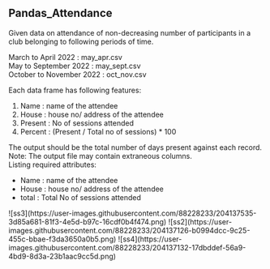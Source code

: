 ## Pandas_Attendance
Given data on attendance of non-decreasing number of participants in a club belonging to following periods of time.<br>
<p>
March to April 2022 : may_apr.csv<br>
May to September 2022 : may_sept.csv<br>
October to November 2022 : oct_nov.csv<br>
</p>
<p>
Each data frame has following features:
<ol>
<li>Name : name of the attendee</li>
<li>House : house no/ address of the attendee</li>
<li>Present : No of sessions attended</li>
<li>Percent : (Present / Total no of sessions) * 100</li>
</ol>
The output should be the total number of days present against each record.<br>
Note: The output file may contain extraneous columns. <br>
Listing required attributes:
<ul>
<li>Name : name of the attendee</li>
<li>House : house no/ address of the attendee</li>
<li>total : Total No of sessions attended</li>
</ul>
<p>
![ss3](https://user-images.githubusercontent.com/88228233/204137535-3d85a681-81f3-4e5d-b97c-16cdf0b4f474.png)
![ss2](https://user-images.githubusercontent.com/88228233/204137126-b0994dcc-9c25-455c-bbae-f3da3650a0b5.png)
![ss4](https://user-images.githubusercontent.com/88228233/204137132-17dbddef-56a9-4bd9-8d3a-23b1aac9cc5d.png)
</p>
